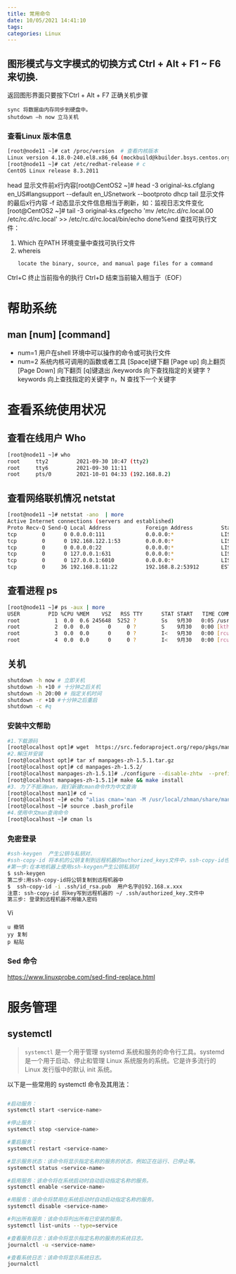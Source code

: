 ```yaml
---
title: 常用命令
date: 10/05/2021 14:41:10
tags: 
categories: Linux
---
```

## 图形模式与文字模式的切换方式 Ctrl + Alt + F1 ~ F6 来切换.
返回图形界面只要按下Ctrl + Alt + F7 
正确关机步骤
```
sync 将数据由内存同步到硬盘中。
shutdown –h now 立马关机
```
### 查看Linux 版本信息
```bash
[root@node11 ~]# cat /proc/version  # 查看内核版本
Linux version 4.18.0-240.el8.x86_64 (mockbuild@kbuilder.bsys.centos.org) (gcc version 8.3.1 20191121 (Red Hat 8.3.1-5) (GCC)) #1 SMP Fri Sep 25 19:48:47 UTC 2020
[root@node11 ~]# cat /etc/redhat-release # c
CentOS Linux release 8.3.2011	
```
head  显示文件前x行内容[root@CentOS2 ~]# head -3 original-ks.cfglang en_US#langsupport --default en_USnetwork --bootproto dhcp
tail  显示文件的最后x行内容  -f 动态显示文件信息相当于刷新，如：监视日志文件变化[root@CentOS2 ~]# tail -3 original-ks.cfgecho 'mv /etc/rc.d/rc.local.00 /etc/rc.d/rc.local' >> /etc/rc.d/rc.local/bin/echo done%end
查找可执行文件：
1. Which 在PATH 环境变量中查找可执行文件
2. whereis  
   ```
   locate the binary, source, and manual page files for a command
   ```
   

Ctrl+C 终止当前指令的执行
Ctrl+D 结束当前输入相当于（EOF）
# 帮助系统
##  man [num]  [command]  
- num=1 用户在shell 环境中可以操作的命令或可执行文件
- num=2 系统内核可调用的函数或者工具
[Space]键下翻
[Page up] 向上翻页
[Page Down] 向下翻页
[q]键退出
/keywords 向下查找指定的关键字
?keywords 向上查找指定的关键字
n，N 查找下一个关键字
# 查看系统使用状况
## 查看在线用户 Who
```bash
[root@node11 ~]# who
root     tty2         2021-09-30 10:47 (tty2)
root     tty6         2021-09-30 11:11
root     pts/0        2021-10-01 04:33 (192.168.8.2)
```
## 查看网络联机情况 netstat
```bash
[root@node11 ~]# netstat -ano  | more 
Active Internet connections (servers and established)
Proto Recv-Q Send-Q Local Address           Foreign Address         State       Timer
tcp        0      0 0.0.0.0:111             0.0.0.0:*               LISTEN      off (0.00/0/0)
tcp        0      0 192.168.122.1:53        0.0.0.0:*               LISTEN      off (0.00/0/0)
tcp        0      0 0.0.0.0:22              0.0.0.0:*               LISTEN      off (0.00/0/0)
tcp        0      0 127.0.0.1:631           0.0.0.0:*               LISTEN      off (0.00/0/0)
tcp        0      0 127.0.0.1:6010          0.0.0.0:*               LISTEN      off (0.00/0/0)
tcp        0     36 192.168.8.11:22         192.168.8.2:53912       ESTABLISHED on (0.23/0/0)
```
## 查看进程 ps 
~~~bash
[root@node11 ~]# ps -aux | more
USER         PID %CPU %MEM    VSZ   RSS TTY      STAT START   TIME COMMAND
root           1  0.0  0.6 245648  5252 ?        Ss   9月30   0:05 /usr/lib/systemd/systemd --switched-root --system --deserialize 17
root           2  0.0  0.0      0     0 ?        S    9月30   0:00 [kthreadd]
root           3  0.0  0.0      0     0 ?        I<   9月30   0:00 [rcu_gp]
root           4  0.0  0.0      0     0 ?        I<   9月30   0:00 [rcu_par_gp]
~~~
## 关机
```bash
shutdown -h now # 立即关机
shutdown -h +10 # 十分钟之后关机
shutdown -h 20:00 # 指定关机时间
shutdown -r +10 #十分钟之后重启
shutdown -c #q
```
### 安装中文帮助
```bash
#1.下载源码
[root@localhost opt]# wget  https://src.fedoraproject.org/repo/pkgs/man-pages-zh-CN/manpages-zh-1.5.1.tar.gz/13275fd039de8788b15151c896150bc4/manpages-zh-1.5.1.tar.gz
#2.解压并安装
[root@localhost opt]# tar xf manpages-zh-1.5.1.tar.gz
[root@localhost opt]# cd manpages-zh-1.5.2/
[root@localhost manpages-zh-1.5.1]# ./configure --disable-zhtw  --prefix=/usr/local/zhman
[root@localhost manpages-zh-1.5.1]# make && make install
#3. 为了不抵消man，我们新建cman命令作为中文查询
[root@localhost man1]# cd ~
[root@localhost ~]# echo "alias cman='man -M /usr/local/zhman/share/man/zh_CN' " >>.bash_profile
[root@localhost ~]# source .bash_profile
#4.使用中文man查询命令
[root@localhost ~]# cman ls
```
### 免密登录
```bash
#ssh-keygen  产生公钥与私钥对.
#ssh-copy-id 将本机的公钥复制到远程机器的authorized_keys文件中，ssh-copy-id也能让你有到远程机器的home, ~./ssh , 和 ~/.ssh/authorized_keys的权利
#第一步:在本地机器上使用ssh-keygen产生公钥私钥对
$ ssh-keygen
第二步:用ssh-copy-id将公钥复制到远程机器中
$  ssh-copy-id -i .ssh/id_rsa.pub  用户名字@192.168.x.xxx
注意: ssh-copy-id 将key写到远程机器的 ~/ .ssh/authorized_key.文件中
第三步: 登录到远程机器不用输入密码
```
Vi
```
u 撤销
yy 复制
p 粘贴
```
### Sed 命令
https://www.linuxprobe.com/sed-find-replace.html

# 服务管理

## systemctl

> `systemctl` 是一个用于管理 systemd 系统和服务的命令行工具。systemd 是一个用于启动、停止和管理 Linux 系统服务的系统。它是许多流行的 Linux 发行版中的默认 init 系统。

以下是一些常用的 systemctl 命令及其用法：

```bash

#启动服务：
systemctl start <service-name>

#停止服务：
systemctl stop <service-name>

#重启服务：
systemctl restart <service-name>

#显示服务状态：该命令将显示指定名称的服务的状态，例如正在运行、已停止等。
systemctl status <service-name>

#启用服务：该命令将在系统启动时自动启动指定名称的服务。
systemctl enable <service-name>

#用服务：该命令将禁用在系统启动时自动启动指定名称的服务。
systemctl disable <service-name>

#列出所有服务：该命令将列出所有已安装的服务。
systemctl list-units --type=service

#查看服务日志：该命令将显示指定名称的服务的系统日志。
journalctl -u <service-name>

#查看系统日志：该命令将显示系统日志。
journalctl
```

